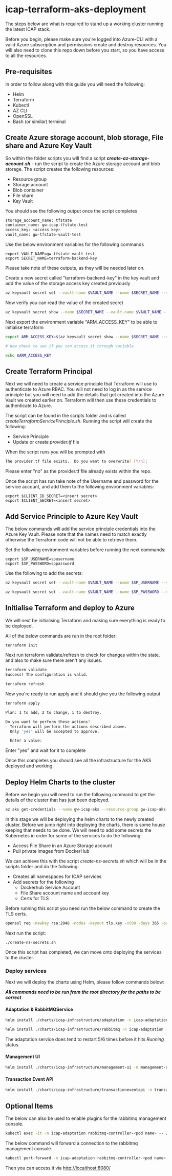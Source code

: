 # icap-terraform-aks-deployment

The steps below are what is required to stand up a working cluster running the latest ICAP stack.

Before you begin, please make sure you're logged into Azure-CLI with a valid Azure subscription and permissions create and destroy resources. You will also need to clone this repo down before you start, so you have access to all the resources.

## Pre-requisites 

In order to follow along with this guide you will need the following:

- Helm
- Terraform
- Kubectl
- AZ CLI
- OpenSSL
- Bash (or similar) terminal

## Create Azure storage account, blob storage, File share and Azure Key Vault

So within the folder scripts you will find a script ***create-az-storage-account.sh*** - run the script to create the Azure storage account and blob storage. The script creates the following resources:

- Resource group
- Storage account
- Blob container
- File share
- Key Vault

You should see the following output once the script completes

```bash
storage_account_name: tfstate
container_name: gw-icap-tfstate-test
access_key: <access key>
vault_name: gw-tfstate-vault-test
```

Use the below environment variables for the following commands

```
export VAULT_NAME=gw-tfstate-vault-test
export SECRET_NAME=terraform-backend-key
```

Please take note of these outputs, as they will be needed later on.

Create a new secret called "terraform-backend-key" in the key vault and add the value of the storage access key created previously

```bash
az keyvault secret set --vault-name $VAULT_NAME --name $SECRET_NAME --value <the value of the access_key key>
```

Now verify you can read the value of the created secret

```bash
az keyvault secret show --name $SECRET_NAME --vault-name $VAULT_NAME --query value -o tsv
```

Next export the environment variable "ARM_ACCESS_KEY" to be able to initialise terraform

```bash
export ARM_ACCESS_KEY=$(az keyvault secret show --name $SECRET_NAME --vault-name $VAULT_NAME --query value -o tsv)

# now check to see if you can access it through variable

echo $ARM_ACCESS_KEY
```

## Create Terraform Principal

Next we will need to create a service principle that Terraform will use to authenticate to Azure RBAC. You will not need to log in as the service principle but you will need to add the details that get created into the Azure Vault we created earlier on. Terraform will then use these credentials to authenticate to Azure.

The script can be found in the scripts folder and is called *createTerraformServicePrinciple.sh*. Running the script will create the following:

- Service Principle
- Update or create *provider.tf* file

When the script runs you will be prompted with 

```bash
The provider.tf file exists.  Do you want to overwrite? [Y/n]:
```

Please enter "no" as the provider.tf file already exists within the repo.

Once the script has run take note of the Username and password for the service account, and add them to the following environment variables:

```
export $CLIENT_ID_SECRET=<insert secret>
export $CLIENT_SECRET=<insert secret>
```

## Add Service Principle to Azure Key Vault

The below commands will add the service principle credentials into the Azure Key Vault. Please note that the names need to match exactly otherwise the Terraform code will not be able to retrieve them.

Set the following environment variables before running the next commands:

```
export $SP_USERNAME=spusername
export $SP_PASSWORD=sppassword
```

Use the following to add the secrets:

```bash
az keyvault secret set --vault-name $VAULT_NAME --name $SP_USERNAME --value $CLIENT_ID_SECRET

az keyvault secret set --vault-name $VAULT_NAME --name $SP_PASSWORD --value $CLIENT_SECRET
```

## Initialise Terraform and deploy to Azure

We will next be initialising Terraform and making sure everything is ready to be deployed.

All of the below commands are run in the root folder:

```bash
terraform init
```

Next run terraform validate/refresh to check for changes within the state, and also to make sure there aren't any issues.

```bash
terraform validate
Success! The configuration is valid.

terraform refresh
```

Now you're ready to run apply and it should give you the following output

```bash
terraform apply

Plan: 1 to add, 2 to change, 1 to destroy.

Do you want to perform these actions?
  Terraform will perform the actions described above.
  Only 'yes' will be accepted to approve.

  Enter a value:
```

Enter "yes" and wait for it to complete

Once this completes you should see all the infrastructure for the AKS deployed and working.

## Deploy Helm Charts to the cluster

Before we begin you will need to run the following command to get the details of the cluster that has just been deployed.

```bash
az aks get-credentials --name gw-icap-aks --resource-group gw-icap-aks-deploy
```

In this stage we will be deploying the helm charts to the newly created cluster. Before we jump right into deploying the charts, there is some house keeping that needs to be done. We will need to add some secrets the Kubernetes in order for some of the services to do the following:

- Access File Share in an Azure Storage account
- Pull private images from DockerHub

We can achieve this with the script *create-ns-secrets.sh* which will be in the scripts folder and do the following:

- Creates all namespaces for ICAP services
- Add secrets for the following
  - Dockerhub Service Account
  - File Share account name and account key
  - Certs for TLS

Before running this script you need run the below command to create the TLS certs.

```bash
openssl req -newkey rsa:2048 -nodes -keyout tls.key -x509 -days 365 -out certificate.crt
```
Next run the script:

```
./create-ns-secrets.sh
```

Once this script has completed, we can move onto deploying the services to the cluster.

### Deploy services

Next we will deploy the charts using Helm, please follow commands below:

***All commands need to be run from the root directory for the paths to be correct***

#### Adaptation & RabbitMQService

```bash
helm install ./charts/icap-infrastructure/adaptation -n icap-adaptation --generate-name

helm install ./charts/icap-infrastructure/rabbitmq -n icap-adaptation --generate-name
```

The adaptation service does tend to restart 5/6 times before it hits *Running* status.

#### Management UI

```bash
helm install ./charts/icap-infrastructure/management-ui -n management-ui --generate-name
```

#### Transaction Event API

```bash
helm install ./charts/icap-infrastructure/transactioneventapi -n transaction-event-api --generate-name
```

## Optional Items

The below can also be used to enable plugins for the rabbitmq management console.
```bash
kubectl exec -it -n icap-adaptation rabbitmq-controller-<pod name> -- /bin/bash -c "rabbitmq-plugins enable rabbitmq_management"
```

The below command will forward a connection to the rabbitmq management console.

```bash
kubectl port-forward -n icap-adaptation rabbitmq-controller-<pod name> 8080:15672
```

Then you can access it via [http://localthost:8080/](http://localthost:8080/)